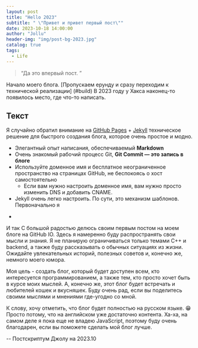 ```yaml
---
layout: post
title: "Hello 2023"
subtitle: " \"Привет и привет первый пост\""
date: 2023-10-18 14:00:00
author: "Jollu"
header-img: "img/post-bg-2023.jpg"
catalog: true
tags:
  - Life
---
```


> “Да это впервый пост. ”

Начало моего блога.
[Пропускаем ерунду и сразу переходим к технической реализации] (#build)
В 2023 году у Хакса наконец-то появилось место, где что-то написать.

<p id = "build"></p>

## Текст

Я случайно обратил внимание на [GitHub Pages](https://pages.github.com/) + [Jekyll](http://jekyllrb.com/) техническое
решение для быстрого создания блога, которое очень простое и модно.

* Элегантный опыт написания, обеспечиваемый **Markdown**
* Очень знакомый рабочий процесс Git, **Git Commit — это запись в блоге**
* Используйте доменное имя и бесплатное неограниченное пространство на страницах GitHub, не беспокоясь о хост самостоятельно
    * Если вам нужно настроить доменное имя, вам нужно просто изменить DNS и добавить CNAME.
* Jekyll очень легко настроить. По сути, это механизм шаблонов. Первоначально я

- 
И так С большой радостью делюсь своим первым постом на моем блоге на GitHub IO. Здесь я намеренно буду
распространять свои мысли и знания. Я не планирую ограничиваться только темами C++ и backend, а также буду рассказывать
о обычных ситуациях из жизни. Ожидайте увлекательных историй, полезных советов и, конечно же, немного моего юмора.

Моя цель - создать блог, который будет доступен всем, кто интересуется программированием, а также тем, кто просто хочет
быть в курсе моих мыслей. А, конечно же, этот блог будет встречать и любителей кошек и вкусняшек. Буду очень рад, если
вы поделитесь своими мыслями и мнениями где-угодно со мной.

К слову, хочу отметить, что блог будет полностью на русском языке. 😁 Просто потому, что на английском уже достаточно
контента. Ха-ха, на самом деле я пока еще не владею JavaScript, поэтому буду очень благодарен, если вы поможете сделать
мой блог лучше.

-- Постскриптум Джолу на 2023.10